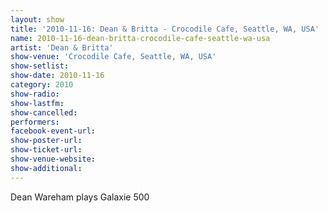 ```yaml
---
layout: show
title: '2010-11-16: Dean & Britta - Crocodile Cafe, Seattle, WA, USA'
name: 2010-11-16-dean-britta-crocodile-cafe-seattle-wa-usa
artist: 'Dean & Britta'
show-venue: 'Crocodile Cafe, Seattle, WA, USA'
show-setlist: 
show-date: 2010-11-16
category: 2010
show-radio: 
show-lastfm: 
show-cancelled: 
performers: 
facebook-event-url: 
show-poster-url: 
show-ticket-url: 
show-venue-website: 
show-additional: 
---
```


Dean Wareham plays Galaxie 500